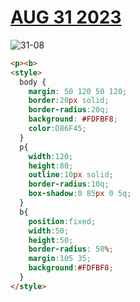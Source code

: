 # [AUG 31 2023](https://cssbattle.dev/play/rghvs0HJU07zmlIENJr4)

![31-08](https://github.com/FrancoEspinozaV/CSSBattle/assets/142062208/b9b96747-9a8d-4002-962b-1e520c904878)


```html
<p><b>
<style>
  body {
    margin: 50 120 50 120;
    border:20px solid;
    border-radius:20q;
    background: #FDFBF8;
    color:D86F45;
  }
  p{
    width:120;
    height:80;
    outline:10px solid;
    border-radius:10q;
    box-shadow:0 85px 0 5q;
  }
  b{
    position:fixed;
    width:50;
    height:50;
    border-radius: 50%;
    margin:105 35;
    background:#FDFBF8;
  }
</style>
```
